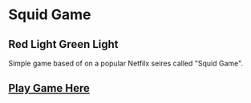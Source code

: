 # Squid Game
## Red Light Green Light

Simple game based of on a popular Netfilx seires called "Squid Game".

## [Play Game Here](https://zubeir-Abubakar.github.io/squidgame/)

